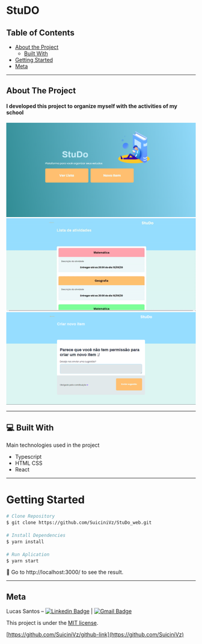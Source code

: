 # StuDO

## Table of Contents

* [About the Project](#about-the-project)
  * [Built With](#computer-built-with)
* [Getting Started](#getting-started)
* [Meta](#meta)

---

<!-- ABOUT THE PROJECT -->
## About The Project

#### I developed this project to organize myself with the activities of my school

<img src="./gitImg/Landing.png" width="800px">
<img src="./gitImg/listItems.gif" width="800px">
<img src="./gitImg/NewItem.png" width="800px"> 

---

## :computer: Built With

Main technologies used in the project

* Typescript  
* HTML CSS
* React    

---

<!-- GETTING STARTED -->
# Getting Started

```bash
# Clone Repository
$ git clone https://github.com/SuiciniVz/StuDo_web.git

# Install Dependencies
$ yarn install

# Run Aplication
$ yarn start
```
:eyes: Go to http://localhost:3000/ to see the result.

---

## Meta

Lucas Santos – [![Linkedin Badge](https://img.shields.io/badge/-LucasSantos-blue?style=flat-square&logo=Linkedin&logoColor=white&link=https://linkedin.com/in/lucas-santos-4519aa1b0/)](https://www.linkedin.com/in/lucas-santos-4519aa1b0/) 
| 
[![Gmail Badge](https://img.shields.io/badge/-lucasparaipaba113@gmail.com-c14438?style=flat-square&logo=Gmail&logoColor=white&link=mailto:lucasparaipaba113@gmail.com)](mailto:lucasparaipaba113@gmail.com)

This project is under the [MIT license](./LICENSE).

[https://github.com/SuiciniVz/github-link](https://github.com/SuiciniVz)

